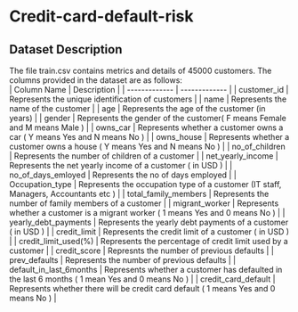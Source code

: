 # Credit-card-default-risk

## Dataset Description
The file train.csv contains metrics and details of 45000 customers. The columns provided in the dataset are as follows: \
| Column Name  | Description |
| ------------- | ------------- |
| customer_id  | Represents the unique identification of customers |
| name  | Represents the name of the customer |
| age | Represents the age of the customer (in years) |
| gender | Represents the gender of the customer( F means Female and M means Male ) |
| owns_car | Represents whether a customer owns a car ( Y means Yes and N means No ) |
| owns_house | Represents whether a customer owns a house ( Y means Yes and N means No ) |
| no_of_children | Represents the number of children of a customer |
| net_yearly_income | Represents the net yearly income of a customer ( in USD ) |
| no_of_days_emloyed | Represents the no of days employed |
| Occupation_type | Represents the occupation type of a customer (IT staff, Managers, Accountants etc ) |
| total_family_members | Represents the number of family members of a customer |
| migrant_worker | Represents whether a customer is a migrant worker ( 1 means Yes and 0 means No ) |
| yearly_debt_payments | Represents the yearly debt payments of a customer ( in USD ) |
| credit_limit | Represents the credit limit of a customer ( in USD ) |
| credit_limit_used(%) | Represents the percentage of credit limit used by a customer |
| credit_score | Represnts the number of previous defaults |
| prev_defaults | Represents the number of previous defaults |
| default_in_last_6months | Represents whether a customer has defaulted in the last 6 months ( 1 mean Yes and 0 means No ) |
| credit_card_default | Represents whether there will be credit card default ( 1 means Yes and 0 means No ) |
